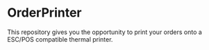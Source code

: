 # OrderPrinter
This repository gives you the opportunity to print your orders onto a ESC/POS compatible thermal printer.
